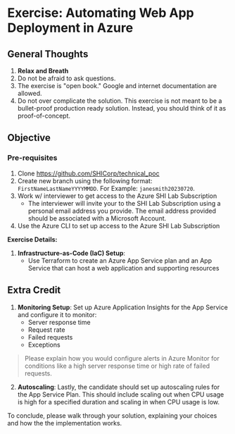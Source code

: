 # Exercise: Automating Web App Deployment in Azure

## General Thoughts

1. **Relax and Breath**
2. Do not be afraid to ask questions.
3. The exercise is "open book." Google and internet documentation are allowed.
4. Do not over complicate the solution. This exercise is not meant to be a bullet-proof production ready solution. Instead, you should think of it as proof-of-concept.

## Objective

### Pre-requisites

1. Clone <https://github.com/SHICorp/technical_poc>
2. Create new branch using the following format: `FirstNameLastNameYYYYMMDD`. For Example: `janesmith20230720`.
3. Work w/ interviewer to get access to the Azure SHI Lab Subscription
   - The interviewer will invite your to the SHI Lab Subscription using a personal email address you provide. The email address provided should be associated with a Microsoft Account.
4. Use the Azure CLI to set up access to the Azure SHI Lab Subscription

**Exercise Details:**

1. **Infrastructure-as-Code (IaC) Setup**:
   - Use Terraform to create an Azure App Service plan and an App Service that can host a web application and supporting resources

## Extra Credit

1. **Monitoring Setup**: Set up Azure Application Insights for the App Service and configure it to monitor:
   - Server response time
   - Request rate
   - Failed requests
   - Exceptions

> Please explain how you would configure alerts in Azure Monitor for conditions like a high server response time or high rate of failed requests.

2. **Autoscaling**: Lastly, the candidate should set up autoscaling rules for the App Service Plan. This should include scaling out when CPU usage is high for a specified duration and scaling in when CPU usage is low.

To conclude, please walk through your solution, explaining your choices and how the the implementation works.
